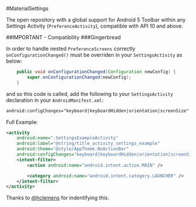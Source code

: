 #MaterialSettings

The open repository with a global support for Android 5 Toolbar within any Settings Activity (`PreferenceActivity`), compatible with API 10 and above.

##IMPORTANT - Compatibility
###Gingerbread

In order to handle nested `PreferenceScreens` correctly `onConfigurationChanged()` must be overriden in your `SettingsActivity` as below:

```java
    public void onConfigurationChanged(Configuration newConfig) {
        super.onConfigurationChanged(newConfig);
    }
```

and so this code is called, add the following to your `SettingsActivity` declaration in your `AndroidManifest.xml`:
```xml
android:configChanges="keyboard|keyboardHidden|orientation|screenSize"
```
Full Example:
```xml
<activity
    android:name=".SettingsExampleActivity"
    android:label="@string/title_activity_settings_example"
    android:theme="@style/AppTheme.NoActionBar"
    android:configChanges="keyboard|keyboardHidden|orientation|screenSize">
    <intent-filter>
        <action android:name="android.intent.action.MAIN" />

        <category android:name="android.intent.category.LAUNCHER" />
    </intent-filter>
</activity>
```

Thanks to [@hclemens](https://github.com/hclemens) for indentifying this.

